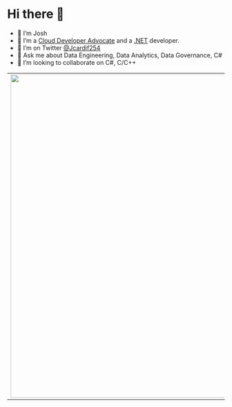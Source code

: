 # Hi there 👋 
- 🔭 I’m Josh
- 🌱 I’m a [Cloud Developer Advocate](https://developer.microsoft.com/en-us/advocates/joshua-ndemenge) and a [.NET](https://dotnet.microsoft.com/) developer.
- 🤔 I’m on Twitter [@Jcardif254](https://twitter.com/Jcardif254)
- 💬 Ask me about Data Engineering, Data Analytics, Data Governance, C# 
- 👯 I’m looking to collaborate on C#, C/C++

<center>
    <table>
        <tr>
        <td><img width="750px" align="left" src="https://github-readme-stats.vercel.app/api?username=Jcardif&show_icons=true" /></td>
        <td><img width="500px" align="left" src="https://github-readme-stats.vercel.app/api/wakatime?username=Jcardif&layout=compact" /></td> 
        </tr>
    </table>
</center>
